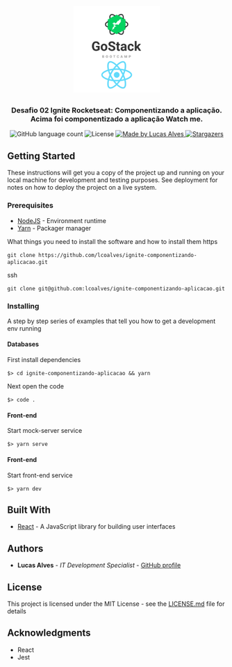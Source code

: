 <h1 align="center">
  <img alt="Desafio 02 Ignite Componentizando a aplicação" title="Desafio 02 Ignite Componentizando a aplicação" src=".github/gostack-react.png" width="200px" />
</h1>

<h3 align="center">
  Desafio 02 Ignite Rocketseat: Componentizando a aplicação.
  <br>
  Acima foi componentizado a aplicação Watch me.
</h3>

<p align="center">
  <img alt="GitHub language count" src="https://img.shields.io/github/languages/count/lcoalves/ignite-componentizando-aplicacao?color=%2304D361">

  <img alt="License" src="https://img.shields.io/badge/license-MIT-%2304D361">

  <a href="https://github.com/lcoalves">
    <img alt="Made by Lucas Alves" src="https://img.shields.io/badge/made%20by-Lucas%20Alves-%2304D361">
  </a>

  <a href="https://github.com/lcoalves/ignite-componentizando-aplicacao/stargazers">
    <img alt="Stargazers" src="https://img.shields.io/github/stars/lcoalves/ignite-componentizando-aplicacao?style=social">
  </a>
</p>

## Getting Started

These instructions will get you a copy of the project up and running on your local machine for development and testing purposes. See deployment for notes on how to deploy the project on a live system.

### Prerequisites
- [NodeJS](https://nodejs.org/en/) - Environment runtime
- [Yarn](https://yarnpkg.com/getting-started/install) - Packager manager

What things you need to install the software and how to install them
https
```
git clone https://github.com/lcoalves/ignite-componentizando-aplicacao.git
```
ssh
```
git clone git@github.com:lcoalves/ignite-componentizando-aplicacao.git
```

### Installing

A step by step series of examples that tell you how to get a development env running

#### Databases
First install dependencies
```
$> cd ignite-componentizando-aplicacao && yarn
```
Next open the code
```
$> code .
```

#### Front-end
Start mock-server service
```
$> yarn serve
```

#### Front-end
Start front-end service
```
$> yarn dev
```

## Built With

* [React](https://reactjs.org/docs/getting-started.html) - A JavaScript library for building user interfaces

## Authors

* **Lucas Alves** - *IT Development Specialist* - [GitHub profile](https://github.com/lcoalves)

## License

This project is licensed under the MIT License - see the [LICENSE.md](https://github.com/lcoalves/ignite-componentizando-aplicacao/blob/master/LICENSE) file for details

## Acknowledgments

* React
* Jest
